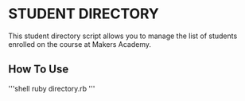STUDENT DIRECTORY
=================

This student directory script allows you to manage the list of students enrolled on the course at Makers Academy.

How To Use
----------

'''shell
ruby directory.rb
'''